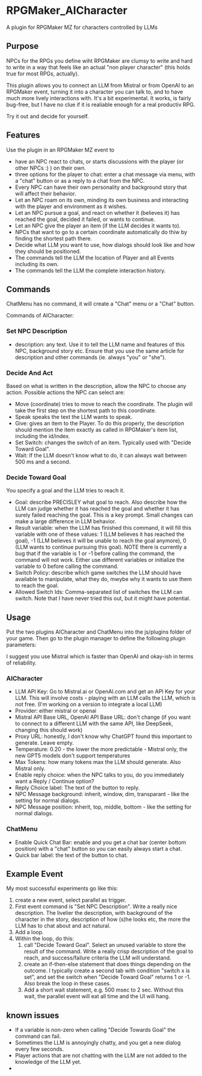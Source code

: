 # RPGMaker_AICharacter
A plugin for RPGMaker MZ for characters controlled by LLMs

## Purpose
NPCs for the RPGs you define wiht RPGMaker are clumsy to write and hard to write in a way that feels like an actual "non player character" (this holds true for most RPGs, actually).

This plugin allows you to connect an LLM from Mistral or from OpenAI to an RPGMaker event, turning it into a character you can talk to, and to have much more lively interactions with. It's a bit experimental. It works, is fairly bug-free, but I have no clue if it is realiable enough for a real productiv RPG.

Try it out and decide for yourself.

## Features
Use the plugin in an RPGMaker MZ event to

- have an NPC react to chats, or starts discussions with the player (or other NPCs :) ) on their own.
- three options for the player to chat: enter a chat message via menu, with a "chat" button or as a reply to a chat from the NPC.
- Every NPC can have their own personality and background story that will affect their behavior.
- Let an NPC roam on its own, minding its own business and interacting with the player and environment as it wishes.
- Let an NPC pursue a goal, and react on whether it (believes it) has reached the goal, decided it failed, or wants to continue.
- Let an NPC give the player an item (if the LLM decides it wants to).
- NPCs that want to go to a certain coordinate automatically do thiw by finding the shortest path there.
- Decide what LLM you want to use, how dialogs should look like and how they should be positioned.
- The commands tell the LLM the location of Player and all Events including its own.
- The commands tell the LLM the complete interaction history.

## Commands
ChatMenu has no command, it will create a "Chat" menu or a "Chat" button.

Commands of AICharacter:

### Set NPC Description
- description: any text. Use it to tell the LLM name and features of this NPC, background story etc. Ensure that you use the same article for description and other commands (ie. always "you" or "she").

### Decide And Act
Based on what is written in the description, allow the NPC to choose any action. Possible actions the NPC can select are:
- Move (coordinate) tries to move to reach the coordinate. The plugin will take the first step on the shortest path to this coordinate.
- Speak speaks the text the LLM wants to speak.
- Give: gives an item to the Player. To do this properly, the description should mention the item exactly as called in RPGMaker's item list, including the id/index.
- Set Switch: changes the switch of an item. Typically used with "Decide Toward Goal".
- Wait: If the LLM doesn't know what to do, it can always wait between 500 ms and a second. 

### Decide Toward Goal
You specify a goal and the LLM tries to reach it.
- Goal: describe PRECISLEY what goal to reach. Also describe how the LLM can judge whether it has reached the goal and whether it has surely failed reaching the goal. This is a key prompt. Small changes can make a large difference in LLM behavior.
- Result variable: when the LLM has finished this command, it will fill this variable with one of these values: 1 (LLM believes it has reached the goal), -1 (LLM believes it will be unable to reach the goal anymore), 0 (LLM wants to continue pursuing this goal). NOTE there is currently a bug that if the variable is 1 or -1 before calling the command, the command will not work. Either use different variables or initialize the variable to 0 before calling the command.
- Switch Policy: describe which game switches the LLM should have available to manipulate, what they do, mwybe why it wants to use them to reach the goal.
- Allowed Switch Ids: Comma-separated list of switches the LLM can switch. Note that I have never tried this out, but it might have potential.

## Usage
Put the two plugins AICharacter and ChatMenu into the js/plugins folder of your game. Then go to the plugin manager to define the following plugin parameters:

I suggest you use Mistral which is faster than OpenAI and okay-ish in terms of reliability.

### AICharacter
- LLM API Key: Go to Mistral.ai or OpenAI.com and get an API Key for your LLM. This will involve costs - playing with an LLM calls the LLM, which is not free.
(I'm working on a version to integrate a local LLM)
- Provider: either mistral or openai
- Mistral API Base URL, OpenAI API Base URL: don't change (if you want to connect to a different LLM with the same API, like DeepSeek, changing this should work)
- Proxy URL: honestly, I don't know why ChatGPT found this important to generate. Leave empty.
- Temperature: 0.20 - the lower the more predictable - Mistral only, the new GPT5 models don't support temperatures
- Max Tokens: how many tokens max the LLM should generate. Also Mistral only.
- Enable reply choice: when the NPC talks to you, do you immediately want a Reply / Continue option?
- Reply Choice label: The text of the button to reply.
- NPC Message background: inherit, window, dim, transparant - like the setting for normal dialogs.
- NPC Message position: inherit, top, middle, bottom - like the setting for normal dialogs.

### ChatMenu
- Enable Quick Chat Bar: enable and you get a chat bar (center bottom position) with a "chat" button so you can easily always start a chat.
- Quick bar label: the text of the button to chat.

## Example Event
My most successful experiments go like this:
1. create a new event, select parallel as trigger.
2. First event command is "Set NPC Description". Write a really nice description. The livelier the description, with background of the character in the story, description of how (s)he looks etc, the more the LLM has to chat about and act natural.
3. Add a loop.
4. Within the loop, do this:
   1. call "Decide Toward Goal". Select an unused variable to store the result of the command. Write a really crisp description of the goal to reach, and success/failure criteria the LLM will understand.
   2. create an if-then-else statement that does things depending on the outcome. I typically create a second tab with condition "switch x is set", and set the switch when "Decide Toward Goal" returns 1 or -1. Also break the loop in these cases.
   3. Add a short wait statement, e.g. 500 msec to 2 sec. Without this wait, the parallel event will eat all time and the UI will hang.

## known issues
- If a variable is non-zero when calling "Decide Towards Goal" the command can fail.
- Sometimes the LLM is annoyingly chatty, and you get a new dialog every few seconds.
- Player actions that are not chatting with the LLM are not added to the knowledge of the LLM yet.
- 

  




